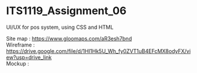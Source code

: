 # ITS1119_Assignment_06
UI/UX for pos system,  using CSS and HTML

Site map  : https://www.gloomaps.com/aR3esh7bnd <br>
Wireframe : https://drive.google.com/file/d/1HI1Hk5U_Wh_fy0ZVT1uB4EFcMX8odyFX/view?usp=drive_link<br>
Mockup    : <br>
